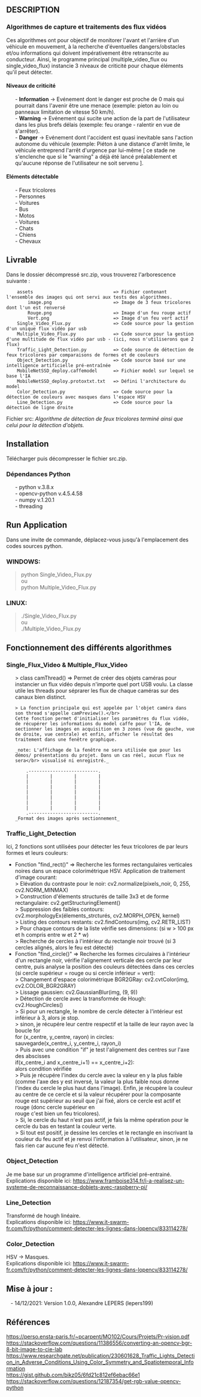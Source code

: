## DESCRIPTION
### Algorithmes de capture et traitements des flux vidéos</br>
Ces algorithmes ont pour objectif de monitorer l'avant et l'arrière d'un véhicule en mouvement, à la recherche d'éventuelles dangers/obstacles et/ou informations qui doivent impérativement être retranscrite au conducteur. Ainsi, le programme principal (multiple_video_flux ou single_video_flux) instancie 3 niveaux de criticité pour chaque éléments qu'il peut détecter.</br>

#### Niveaux de criticité</br>
<ul>
  - <strong>Information</strong> -> Evénement dont le danger est proche de 0 mais qui pourrait dans l'avenir être une menace (exemple: pieton au loin ou panneaux limitation de vitesse 50 km/h).</br>
  - <strong>Warning</strong> -> Evénement qui sucite une action de la part de l'utilisateur dans les plus brefs délais (exemple: feu orange - ralentir en vue de s'arrêter).</br>
  - <strong>Danger</strong> -> Evénement dont l'accident est quasi inevitable sans l'action autonome du véhicule (exemple: Piéton à une distance d'arrêt limite, le véhicule entreprend l'arrêt d'urgence par lui-même [ ce stade ne s'enclenche que si le "warning" a déjà été lancé préalablement et qu'aucune réponse de l'utilisateur ne soit servenu ].</br>
</ul>

#### Eléments détectable</br>
<ul>
  - Feux tricolores</br>
  - Personnes</br>
  - Voitures</br>
  - Bus</br>
  - Motos</br>
  - Voitures</br>
  - Chats</br>
  - Chiens</br>
  - Chevaux</br>
</ul>


## Livrable
Dans le dossier décompressé src.zip, vous trouverez l'arborescence suivante :
```
    assets                              => Fichier contenant l'ensemble des images qui ont servi aux tests des algorithmes.
        image.png                       => Image de 3 feux tricolores dont l'un est renversé
        Rouge.png                       => Image d'un feu rouge actif
        Vert.png                        => Image d'un feu vert actif
    Single_Video_Flux.py                => Code source pour la gestion d'un unique flux vidéo par usb
    Multiple_Video_Flux.py              => Code source pour la gestion d'une multitude de flux vidéo par usb - (ici, nous n'utiliserons que 2 flux)
    Traffic_Light_Detection.py          => Code source de détection de feux tricolores par comparaisons de formes et de couleurs
    Object_Detection.py                 => Code source basé sur une intelligence artificielle pré-entraînée
    MobileNetSSD_deploy.caffemodel      => Fichier model sur lequel se base l'IA
    MobileNetSSD_deploy.protoxtxt.txt   => Défini l'architecture du model
    Color_Detection.py                  => Code source pour la détection de couleurs avec masques dans l'espace HSV
    Line_Detection.py                   => Code source pour la détection de ligne droite
``` 
Fichier src: _Algorithme de détection de feux tricolores terminé ainsi que celui pour la détection d'objets._</br>

## Installation
Télécharger puis décompresser le fichier src.zip.</br>
### Dépendances Python</br>
<ul>
  - python v.3.8.x </br>
  - opencv-python v.4.5.4.58 </br>
  - numpy v.1.20.1 </br>
  - threading </br>
</ul>

## Run Application
Dans une invite de commande, déplacez-vous jusqu'à l'emplacement des codes sources python.</br>
### WINDOWS:
  > python Single_Video_Flux.py</br>
ou</br>
  > python Multiple_Video_Flux.py</br>
### LINUX:
 > ./Single_Video_Flux.py</br>
ou</br>
  > ./Multiple_Video_Flux.py</br>

## Fonctionnement des différents algorithmes 
### Single_Flux_Video & Multiple_Flux_Video</br>
<ul>
> class camThread() => Permet de créer des objets caméras pour instancier un flux vidéo depuis n'importe quel port USB voulu. La classe utile les threads pour séprarer les flux de chaque caméras sur des canaux bien distinct.</br>

    > La fonction principale qui est appelée par l'objet caméra dans son thread s'appelle camPreview().</br>
    Cette fonction permet d'initialiser les paramètres du flux vidéo, de récupérer les informations du model caffe pour l'IA, de sectionner les images en acquisition en 3 zones (vue de gauche, vue de droite, vue centrale) et enfin, afficher le résultat des traitement dans une fenêtre graphique.
    
    _note: L'affichage de la fenêtre ne sera utilisée que pour les démos/ présentations du projet. Dans un cas réel, aucun flux ne sera</br> visualisé ni enregistré._
    
        .--------------------------.
        |        |        |        |                     
        |        |        |        |
        |        |        |        |
        |        |        |        |
        |        |        |        |
        |        |        |        |
        |        |        |        |
        .--------------------------.
    _Format des images après sectionnement_
</ul>

### Traffic_Light_Detection</br>
Ici, 2 fonctions sont utilisées pour détecter les feux tricolores de par leurs formes et leurs couleurs:</br>
  - Fonction "find_rect()" => Recherche les formes rectangulaires verticales noires dans un espace colorimétrique HSV. Application de traitement d'image courant:</br>
          > Elévation du contraste pour le noir: cv2.normalize(pixels_noir, 0, 255, cv2.NORM_MINMAX)</br>
          > Construction d'élements structurés de taille 3x3 et de forme rectangulaire: cv2.getStructuringElement()</br>
          > Suppression des faibles contours: cv2.morphologyEx(élements_strcturés, cv2.MORPH_OPEN, kernel)</br>
          > Listing des contours restants: cv2.findContours(img, cv2.RETR_LIST)</br>
          > Pour chaque contours de la liste vérifie ses dimensions: (si w > 100 px et h compris entre w et 2 * w)</br>
          > Recherche de cercles à l'intérieur du rectangle noir trouvé (si 3 cercles alignés, alors le feu est détecté)</br>
  - Fonction "find_circle()" => Recherche les formes circulaires à l'intérieur d'un rectangle noir, vérifie l'alignement verticale des cercle par leur centre, puis analyse la position des couleurs détectées dans ces cercles (si cercle supérieur = rouge ou si cercle inférieur = vert):</br>
          > Changement d'espace colorimétrique BGR2GRay: cv2.cvtColor(img, cv2.COLOR_BGR2GRAY)</br>
          > Lissage gaussien: cv2.GaussianBlur(img, (9, 9))</br>
          > Détection de cercle avec la transformée de Hough: cv2.HoughCircles()</br>
          > Si pour un rectangle, le nombre de cercle détecter à l'intérieur est inférieur à 3, alors je stop.</br>
          > sinon, je récupére leur centre respectif et la taille de leur rayon avec la boucle for</br>
          for (x_centre, y_centre, rayon) in circles:</br>
              sauvegarde(x_centre_i, y_centre_i, rayon_i)</br>
          > Puis avec une condition "if" je test l'alignement des centres sur l'axe des abscisses</br>
          if(x_centre_i and x_centre_i+1) == x_centre_i+2):</br>
              alors condition vérifiée</br>
          > Puis je récupére l'index du cercle avec la valeur en y la plus faible (comme l'axe des y est inversé, la valeur la plus faible nous donne l'index du cercle le plus haut dans l'image). Enfin, je récupère la couleur au centre de ce cercle et si la valeur récupérer pour la composante rouge est supérieur au seuil que j'ai fixé, alors ce cercle est actif et rouge (donc cercle supérieur en</br> rouge c'est bien un feu tricolores).</br>
          > Si, le cercle du haut n'est pas actif, je fais la même opération pour le cercle du bas en testant la couleur verte.</br>
          > Si tout est positif, je dessine les cercles et le rectangle en inscrivant la couleur du feu actif et je renvoi l'information à l'utilisateur, sinon, je ne fais rien car aucune feu n'est détecté.</br>

### Object_Detection</br>
Je me base sur un programme d'intelligence artificiel pré-entrainé.</br>
Explications disponible ici: https://www.framboise314.fr/i-a-realisez-un-systeme-de-reconnaissance-dobjets-avec-raspberry-pi/ 

### Line_Detection</br>
Transformé de hough linéaire.</br>
Explications disponible ici: https://www.it-swarm-fr.com/fr/python/comment-detecter-les-lignes-dans-lopencv/833114278/

### Color_Detection</br>
HSV -> Masques. </br>
Explications disponible ici: https://www.it-swarm-fr.com/fr/python/comment-detecter-les-lignes-dans-lopencv/833114278/

## Mise à jour :
&nbsp;&nbsp;&nbsp;- 14/12/2021: Version 1.0.0, Alexandre LEPERS (lepers199)

## Références
https://perso.ensta-paris.fr/~pcarpent/MO102/Cours/Projets/Pr-vision.pdf</br>
https://stackoverflow.com/questions/11386556/converting-an-opencv-bgr-8-bit-image-to-cie-lab</br> https://www.researchgate.net/publication/230601628_Traffic_Lights_Detection_in_Adverse_Conditions_Using_Color_Symmetry_and_Spatiotemporal_Information</br>
https://gist.github.com/bikz05/6fd21c812ef6ebac66e1</br>
https://stackoverflow.com/questions/12187354/get-rgb-value-opencv-python</br>
